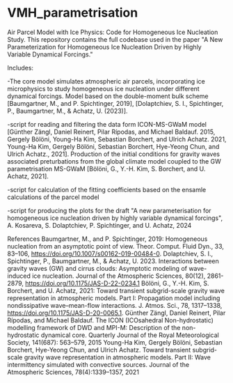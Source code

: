 # VMH_parametrisation
Air Parcel Model with Ice Physics: Code for Homogeneous Ice Nucleation Study.
This repository contains the full codebase used in the paper "A New Parameterization for Homogeneous Ice Nucleation Driven by Highly Variable Dynamical Forcings."

Includes:

-The core model simulates atmospheric air parcels, incorporating ice microphysics to study homogeneous ice nucleation under different dynamical forcings. Model based on the double-moment bulk scheme [Baumgartner, M., and P. Spichtinger, 2019], [Dolaptchiev, S. I., Spichtinger, P., Baumgartner, M., & Achatz, U. (2023)]. 

-script for reading and filtering the data form ICON-MS-GWaM model [Günther Zängl, Daniel Reinert, Pilar Rípodas, and Michael Baldauf. 2015, Gergely Bölöni, Young-Ha Kim, Sebastian Borchert, and Ulrich Achatz. 2021, Young-Ha Kim, Gergely Bölöni, Sebastian Borchert, Hye-Yeong Chun, and Ulrich Achatz., 2021]. Production of the initial conditions for gravity waves associated preturbations from the global climate model coupled to the GW parametrisation MS-GWaM [Bölöni, G., Y.-H. Kim, S. Borchert, and U. Achatz, 2021].  

-script for calculation of the fitting coefficients based on the ensamle calculations of the parcel model

-script for producing the plots for the draft "A new parameterisation for homogeneous ice nucleation driven by highly variable dynamical forcings", A. Kosareva, S. Dolaptchiev, P. Spichtinger, and U. Achatz, 2024


References
Baumgartner, M., and P. Spichtinger, 2019: Homogeneous nucleation from an asymptotic point of view. Theor. Comput. Fluid Dyn., 33, 83–106, https://doi.org/10.1007/s00162-019-00484-0.
Dolaptchiev, S. I., Spichtinger, P., Baumgartner, M., & Achatz, U. 2023. Interactions between gravity waves (GW) and cirrus clouds: Asymptotic modeling of wave-induced ice nucleation. Journal of the Atmospheric Sciences, 80(12), 2861-2879, https://doi.org/10.1175/JAS-D-22-0234.1
Bölöni, G., Y.-H. Kim, S. Borchert, and U. Achatz, 2021: Toward transient subgrid-scale gravity wave representation in atmospheric models. Part I: Propagation model including nondissipative wave–mean-flow interactions. J. Atmos. Sci., 78, 1317–1338, https://doi.org/10.1175/JAS-D-20-0065.1.
Günther Zängl, Daniel Reinert, Pilar Rípodas, and Michael Baldauf. The ICON (ICOsahedral Non-hydrostatic) modelling framework of DWD and MPI-M: Description of the non-hydrostatic dynamical core. Quarterly Journal of the Royal Meteorological Society, 141(687): 563–579, 2015
Young-Ha Kim, Gergely Bölöni, Sebastian Borchert, Hye-Yeong Chun, and Ulrich Achatz. Toward transient subgrid-scale gravity wave representation in atmospheric models. Part II: Wave intermittency simulated with convective sources. Journal of the Atmospheric Sciences, 78(4):1339–1357, 2021
